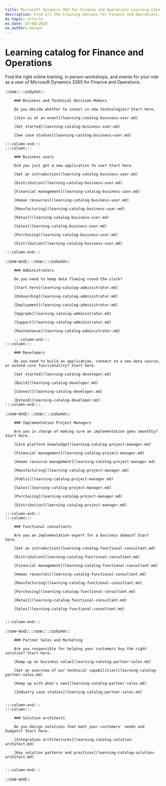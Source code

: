 ```yaml
---
title: Microsoft Dynamics 365 for Finance and Operations Learning Catalog
description: Find all the training options for Finance and Operations.
ms.topic: article
ms.date: 07/08/2019
ms.author: margoc
---
```

# Learning catalog for Finance and Operations

Find the right online training, in person workshops, and events for your role as a user of Microsoft Dynamics 3265 for Finance and Operations. 

:::row:::
    :::column:::
        <!-- ![Universal Windows Platform (UWP)](images/platform-uwp.png)  -->  

        ### Business and Technical Decision Makers

        Do you decide whether to invest in new technologies? Start here.

        [Join us at an event](learning-catalog-business-user.md)

        [Get started](learning-catalog-business-user.md)

        [See case studies](learning-catalog-business-user.md)

    :::column-end:::
    :::column:::

        ### Business users

        Did you just get a new application to use? Start here.

        [Get an introduction](learning-catalog-business-user.md)

        [Distribution](learning-catalog-business-user.md)

        [Financial management](learning-catalog-business-user.md)

        [Human resources](learning-catalog-business-user.md)

        [Manufacturing](learning-catalog-business-user.md)

        [Retail](learning-catalog-business-user.md)

        [Sales](learning-catalog-business-user.md)

        [Purchasing](learning-catalog-business-user.md)

        [Distribution](learning-catalog-business-user.md)

    :::column-end:::
:::row-end:::
:::row:::
    :::column:::

        ### Administrators

        Do you need to keep data flowing round-the-clock?

        [Start here](learning-catalog-administrator.md)

        [Onboarding](learning-catalog-administrator.md)

        [Deployment](learning-catalog-administrator.md)

        [Upgrade](learning-catalog-administrator.md)

        [Support](learning-catalog-administrator.md)

        [Maintenance](learning-catalog-administrator.md)

        :::column-end:::
    :::column:::

        ### Developers

        Do you need to build an application, connect to a new data source, or extend core functionality? Start here.

        [Get started](learning-catalog-developer.md)

        [Build](learning-catalog-developer.md)

        [Connect](learning-catalog-developer.md)

        [Extend](learning-catalog-developer.md)
    :::column-end:::
:::row-end:::
:::row:::
    :::column:::

        ### Implementation Project Managers

        Are you in charge of making sure an implementation goes smoothly? Start here.

        [Core platform knowledge](learning-catalog-project-manager.md)

        [Financial management](learning-catalog-project-manager.md)

        [Human resource management](learning-catalog-project-manager.md)

        [Manufacturing](learning-catalog-project-manager.md)

        [Public](learning-catalog-project-manager.md)

        [Sales](learning-catalog-project-manager.md)

        [Purchasing](learning-catalog-project-manager.md)

        [Distribution](learning-catalog-project-manager.md)

    :::column-end:::
    :::column:::

        ### Functional consultants

        Are you an implementation expert for a business domain? Start here.

        [Get an introduction](learning-catalog-functional-consultant.md)

        [Distribution](learning-catalog-functional-consultant.md)

        [Financial management](learning-catalog-functional-consultant.md)

        [Human resources](learning-catalog-functional-consultant.md)

        [Manufacturing](learning-catalog-functional-consultant.md)

        [Purchasing](learning-catalog-functional-consultant.md)

        [Retail](learning-catalog-functional-consultant.md)

        [Sales](learning-catalog-functional-consultant.md)


    :::column-end:::
:::row-end:::
:::row:::
    :::column:::

        ### Partner Sales and Marketing

        Are you responsible for helping your customers buy the right solution? Start here.

        [Ramp up on business value](learning-catalog-partner-sales.md)

        [Get an overview of our technical capabilities](learning-catalog-partner-sales.md)

        [Keep up with what's new](learning-catalog-partner-sales.md)

        [Industry case studies](learning-catalog-partner-sales.md)


    :::column-end:::
    :::column:::

        ### Solution architects

        Do you design solutions that meet your customers' needs and budgets? Start here.

        [Integration architectures](learning-catalog-solution-architect.md)

        [Key solution patterns and practices](learning-catalog-solution-architect.md)


    :::column-end:::
:::row-end:::